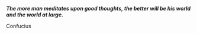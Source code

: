 _**The more man meditates upon good thoughts, the better will be his world and the world at large.**_

Confucius